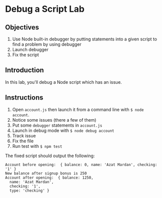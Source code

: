 # Debug a Script Lab

## Objectives

1. Use Node built-in debugger by putting statements into a given script to find a problem by using debugger
1. Launch debugger
2. Fix the script



## Introduction

In this lab, you'll debug a Node script which has an issue.

## Instructions

1. Open `account.js` then launch it from a command line with `$ node account`.
2. Notice some issues (there a few of them)
3. Put some `debugger` statements in `account.js`
4. Launch in debug mode with `$ node debug account`
5. Track issue
6. Fix the file
7. Run test with `$ npm test`


The fixed script should output the following:

```
Account before opening:  { balance: 0, name: 'Azat Mardan', checking: '1' }
New balance after signup bonus is 250
Account after opening:  { balance: 1250,
  name: 'Azat Mardan',
  checking: '1',
  type: 'checking' }
```
